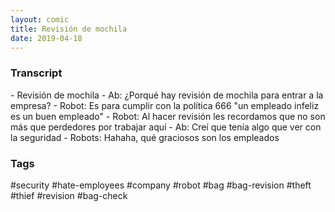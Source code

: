 ```yaml
---
layout: comic
title: Revisión de mochila
date: 2019-04-18
---
```


<h3>Transcript</h3>
<p>
    - Revisión de mochila
    - Ab: ¿Porqué hay revisión de mochila para entrar a la empresa?
    - Robot: Es para cumplir con la política 666 "un empleado infeliz es un buen empleado"
    - Robot: Al hacer revisión les recordamos que no son más que perdedores por trabajar aquí
    - Ab: Creí que tenía algo que ver con la seguridad
    - Robots: Hahaha, qué graciosos son los empleados
</p>

<h3>Tags</h3>
<p>#security #hate-employees #company #robot #bag #bag-revision #theft #thief #revision #bag-check</p>

